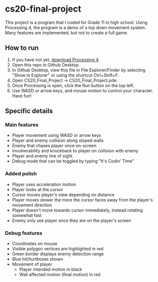 # cs20-final-project
This project is a program that I coded for Grade 11 in high school. Using Processing 4, the program is a demo of a top down movement system. Many features are implemented, but not to create a full game.

## How to run
1. If you have not yet, [download Processing 4](https://processing.org/download).
2. Open this repo in Github Desktop.
3. In Github Desktop, view this file in File Explorer/Finder by selecting "Show in Explorer" or using the shortcut Ctrl+Shift+F.
4. Open CS20_Final_Project → CS20_Final_Project.pde.
5. Once Processing is open, click the Run button on the top left.
6. Use WASD or arrow keys, and mouse motion to control your character. Have fun!

## Specific details
### Main features
* Player movement using WASD or arrow keys
* Player and enemy collision along sloped walls
* Enemy that chases player once on-screen
* Invulnerability and knockback to player on collision with enemy
* Player and enemy line of sight
* Debug mode that can be toggled by typing "It's Codin' Time"
### Added polish
* Player uses acceleration motion
* Player looks at the cursor
* Cursor moves player's view depending on distance
* Player moves slower the more the cursor faces away from the player's movement direction
* Player doesn't move towards cursor immediately, instead rotating somewhat fast
* Enemy only see player once they are on the player's screen
### Debug features
* Coordinates on mouse
* Visible polygon vertices are highlighted in red
* Green border displays enemy detection range
* Blue hit/hurtboxes shown
* Movement of player
    * Player intended motion in black
    * Wall affected motion (final motion) in red